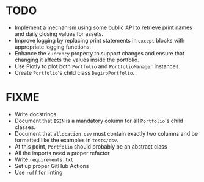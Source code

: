 # TODO
- Implement a mechanism using some public API to retrieve print names and daily closing values for assets.
- Improve logging by replacing print statements in `except` blocks with appropriate logging functions.
- Enhance the `currency` property to support changes and ensure that changing it affects the values inside the portfolio.
- Use Plotly to plot both `Portfolio` and `PortfolioManager` instances.
- Create `Portfolio`'s child class `DegiroPortfolio`.

# FIXME
- Write docstrings.
- Document that `ISIN` is a mandatory column for all `Portfolio`'s child classes.
- Document that `allocation.csv` must contain exactly two columns and be formatted like the examples in `tests/csv`.
- At this point, `Portfolio` should probably be an abstract class
- All the imports need a proper refactor
- Write `requirements.txt`
- Set up proper GitHub Actions
- Use `ruff` for linting
